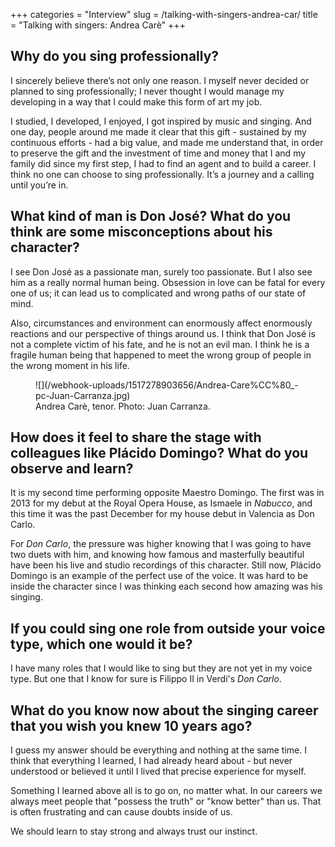 +++
categories = "Interview"
slug = /talking-with-singers-andrea-car/
title = "Talking with singers: Andrea Carè"
+++

## Why do you sing professionally?

I sincerely believe there’s not only one reason. I myself never decided or planned to sing professionally; I never thought I would manage my developing in a way that I could make this form of art my job.

I studied, I developed, I enjoyed, I got inspired by music and singing. And one day, people around me made it clear that this gift - sustained by my continuous efforts - had a big value, and made me understand that, in order to preserve the gift and the investment of time and money that I and my family did since my first step, I had to find an agent and to build a career. I think no one can choose to sing professionally. It’s a journey and a calling until you’re in.

## What kind of man is Don José? What do you think are some misconceptions about his character?

I see Don José as a passionate man, surely too passionate. But I also see him as a really normal human being. Obsession in love can be fatal for every one of us; it can lead us to complicated and wrong paths of our state of mind. 

Also, circumstances and environment can enormously affect enormously reactions and our perspective of things around us. I think that Don José is not a complete victim of his fate, and he is not an evil man. I think he is a fragile human being that happened to meet the wrong group of people in the wrong moment in his life.

<figure data-type="image">
![](/webhook-uploads/1517278903656/Andrea-Care%CC%80_-pc-Juan-Carranza.jpg)
<figcaption>Andrea Carè, tenor. Photo: Juan Carranza.</figcaption>
</figure>

## How does it feel to share the stage with colleagues like Plácido Domingo? What do you observe and learn?

It is my second time performing opposite Maestro Domingo. The first was in 2013 for my debut at the Royal Opera House, as Ismaele in *Nabucco*, and this time it was the past December for my house debut in Valencia as Don Carlo.

For *Don Carlo*, the pressure was higher knowing that I was going to have two duets with him, and knowing how famous and masterfully beautiful have been his live and studio recordings of this character. Still now, Plácido Domingo is an example of the perfect use of the voice. It was hard to be inside the character since I was thinking each second how amazing was his singing.

## If you could sing one role from outside your voice type, which one would it be?

I have many roles that I would like to sing but they are not yet in my voice type. But one that I know for sure is Filippo II in Verdi's *Don Carlo*.

## What do you know now about the singing career that you wish you knew 10 years ago?

I guess my answer should be everything and nothing at the same time. I think that everything I learned, I had already heard about - but never understood or believed it until I lived that precise experience for myself.

Something I learned above all is to go on, no matter what. In our careers we always meet people that "possess the truth" or "know better" than us. That is often frustrating and can cause doubts inside of us. 

We should learn to stay strong and always trust our instinct.
